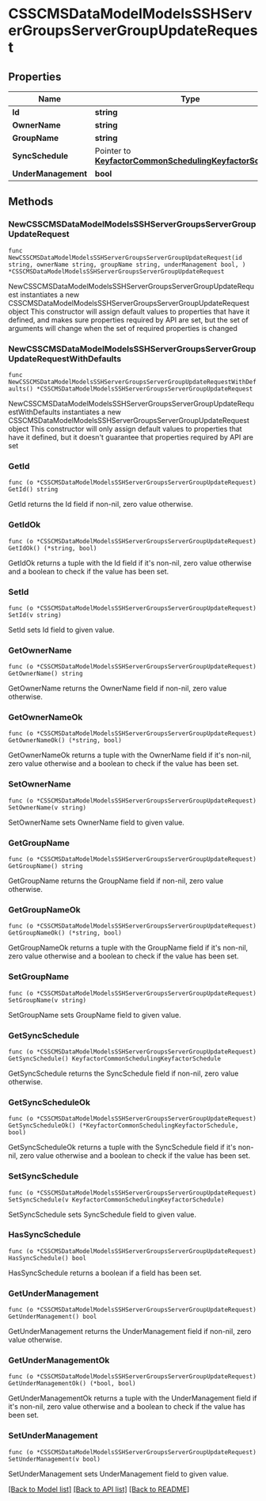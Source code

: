 # CSSCMSDataModelModelsSSHServerGroupsServerGroupUpdateRequest

## Properties

Name | Type | Description | Notes
------------ | ------------- | ------------- | -------------
**Id** | **string** |  | 
**OwnerName** | **string** |  | 
**GroupName** | **string** |  | 
**SyncSchedule** | Pointer to [**KeyfactorCommonSchedulingKeyfactorSchedule**](KeyfactorCommonSchedulingKeyfactorSchedule.md) |  | [optional] 
**UnderManagement** | **bool** |  | 

## Methods

### NewCSSCMSDataModelModelsSSHServerGroupsServerGroupUpdateRequest

`func NewCSSCMSDataModelModelsSSHServerGroupsServerGroupUpdateRequest(id string, ownerName string, groupName string, underManagement bool, ) *CSSCMSDataModelModelsSSHServerGroupsServerGroupUpdateRequest`

NewCSSCMSDataModelModelsSSHServerGroupsServerGroupUpdateRequest instantiates a new CSSCMSDataModelModelsSSHServerGroupsServerGroupUpdateRequest object
This constructor will assign default values to properties that have it defined,
and makes sure properties required by API are set, but the set of arguments
will change when the set of required properties is changed

### NewCSSCMSDataModelModelsSSHServerGroupsServerGroupUpdateRequestWithDefaults

`func NewCSSCMSDataModelModelsSSHServerGroupsServerGroupUpdateRequestWithDefaults() *CSSCMSDataModelModelsSSHServerGroupsServerGroupUpdateRequest`

NewCSSCMSDataModelModelsSSHServerGroupsServerGroupUpdateRequestWithDefaults instantiates a new CSSCMSDataModelModelsSSHServerGroupsServerGroupUpdateRequest object
This constructor will only assign default values to properties that have it defined,
but it doesn't guarantee that properties required by API are set

### GetId

`func (o *CSSCMSDataModelModelsSSHServerGroupsServerGroupUpdateRequest) GetId() string`

GetId returns the Id field if non-nil, zero value otherwise.

### GetIdOk

`func (o *CSSCMSDataModelModelsSSHServerGroupsServerGroupUpdateRequest) GetIdOk() (*string, bool)`

GetIdOk returns a tuple with the Id field if it's non-nil, zero value otherwise
and a boolean to check if the value has been set.

### SetId

`func (o *CSSCMSDataModelModelsSSHServerGroupsServerGroupUpdateRequest) SetId(v string)`

SetId sets Id field to given value.


### GetOwnerName

`func (o *CSSCMSDataModelModelsSSHServerGroupsServerGroupUpdateRequest) GetOwnerName() string`

GetOwnerName returns the OwnerName field if non-nil, zero value otherwise.

### GetOwnerNameOk

`func (o *CSSCMSDataModelModelsSSHServerGroupsServerGroupUpdateRequest) GetOwnerNameOk() (*string, bool)`

GetOwnerNameOk returns a tuple with the OwnerName field if it's non-nil, zero value otherwise
and a boolean to check if the value has been set.

### SetOwnerName

`func (o *CSSCMSDataModelModelsSSHServerGroupsServerGroupUpdateRequest) SetOwnerName(v string)`

SetOwnerName sets OwnerName field to given value.


### GetGroupName

`func (o *CSSCMSDataModelModelsSSHServerGroupsServerGroupUpdateRequest) GetGroupName() string`

GetGroupName returns the GroupName field if non-nil, zero value otherwise.

### GetGroupNameOk

`func (o *CSSCMSDataModelModelsSSHServerGroupsServerGroupUpdateRequest) GetGroupNameOk() (*string, bool)`

GetGroupNameOk returns a tuple with the GroupName field if it's non-nil, zero value otherwise
and a boolean to check if the value has been set.

### SetGroupName

`func (o *CSSCMSDataModelModelsSSHServerGroupsServerGroupUpdateRequest) SetGroupName(v string)`

SetGroupName sets GroupName field to given value.


### GetSyncSchedule

`func (o *CSSCMSDataModelModelsSSHServerGroupsServerGroupUpdateRequest) GetSyncSchedule() KeyfactorCommonSchedulingKeyfactorSchedule`

GetSyncSchedule returns the SyncSchedule field if non-nil, zero value otherwise.

### GetSyncScheduleOk

`func (o *CSSCMSDataModelModelsSSHServerGroupsServerGroupUpdateRequest) GetSyncScheduleOk() (*KeyfactorCommonSchedulingKeyfactorSchedule, bool)`

GetSyncScheduleOk returns a tuple with the SyncSchedule field if it's non-nil, zero value otherwise
and a boolean to check if the value has been set.

### SetSyncSchedule

`func (o *CSSCMSDataModelModelsSSHServerGroupsServerGroupUpdateRequest) SetSyncSchedule(v KeyfactorCommonSchedulingKeyfactorSchedule)`

SetSyncSchedule sets SyncSchedule field to given value.

### HasSyncSchedule

`func (o *CSSCMSDataModelModelsSSHServerGroupsServerGroupUpdateRequest) HasSyncSchedule() bool`

HasSyncSchedule returns a boolean if a field has been set.

### GetUnderManagement

`func (o *CSSCMSDataModelModelsSSHServerGroupsServerGroupUpdateRequest) GetUnderManagement() bool`

GetUnderManagement returns the UnderManagement field if non-nil, zero value otherwise.

### GetUnderManagementOk

`func (o *CSSCMSDataModelModelsSSHServerGroupsServerGroupUpdateRequest) GetUnderManagementOk() (*bool, bool)`

GetUnderManagementOk returns a tuple with the UnderManagement field if it's non-nil, zero value otherwise
and a boolean to check if the value has been set.

### SetUnderManagement

`func (o *CSSCMSDataModelModelsSSHServerGroupsServerGroupUpdateRequest) SetUnderManagement(v bool)`

SetUnderManagement sets UnderManagement field to given value.



[[Back to Model list]](../README.md#documentation-for-models) [[Back to API list]](../README.md#documentation-for-api-endpoints) [[Back to README]](../README.md)



